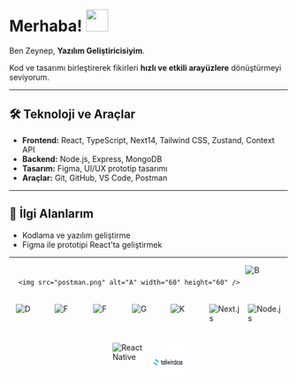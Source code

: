 


# Merhaba! <img src="https://github.com/user-attachments/assets/6d306284-ef14-4acc-bf3b-4c7d8717bc5e" width="40" height="40" />


Ben Zeynep, **Yazılım Geliştiricisiyim**.

Kod ve tasarımı birleştirerek fikirleri **hızlı ve etkili arayüzlere** dönüştürmeyi seviyorum.  

---

## 🛠 Teknoloji ve Araçlar
- **Frontend:** React, TypeScript, Next14, Tailwind CSS, Zustand, Context API  
- **Backend:** Node.js, Express, MongoDB  
- **Tasarım:** Figma, UI/UX prototip tasarımı  
- **Araçlar:** Git, GitHub, VS Code, Postman  

---

## 🎯 İlgi Alanlarım
- Kodlama ve yazılım geliştirme  
- Figma ile prototipi React'ta geliştirmek

---

<div style="display: flex; flex-wrap: wrap; gap: 10px; justify-content: center; align-items: center;">


    <img src="postman.png" alt="A" width="60" height="60" />
  <img src="b.png" alt="B" width="60" height="60" />

  <img src="d.jpeg" alt="D" width="60" height="60" />
  <img src="e.svg" alt="F" width="60" height="60" />
  <img src="f.svg" alt="F" width="60" height="60" />
  <img src="g.png" alt="G" width="60" height="60" />
  <img src="k.webp" alt="K" width="60" height="60" />
  <img src="next.png" alt="Next.js" width="60" height="60" />
  <img src="nodejs.png" alt="Node.js" width="60" height="60" />
  <img src="react-native.png" alt="React Native" width="60" height="60" />
  <img src="tailwindcss-logo.png" alt="Tailwind CSS" width="60" height="60" />

</div>



